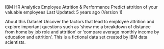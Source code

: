 IBM HR Analytics Employee Attrition & Performance
Predict attrition of your valuable employees
Last Updated: 5 years ago (Version 1)

About this Dataset
Uncover the factors that lead to employee attrition and explore important questions such as ‘show me a breakdown of distance from home by job role and attrition’ or ‘compare average monthly income by education and attrition’. This is a fictional data set created by IBM data scientists.
